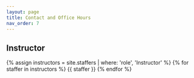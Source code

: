 ```yaml
---
layout: page
title: Contact and Office Hours
nav_order: 7
---
```


## Instructor

<!-- Staff information is stored in the `_staffers` directory and rendered according to the layout file, `_layouts/staffer.html`.
 -->
 
{% assign instructors = site.staffers | where: 'role', 'Instructor' %}
{% for staffer in instructors %}
{{ staffer }}
{% endfor %}

<!--
{% assign teaching_assistants = site.staffers | where: 'role', 'Teaching Assistant' %}
{% assign num_teaching_assistants = teaching_assistants | size %}
{% if num_teaching_assistants != 0 %}

## Teaching Assistants

{% for staffer in teaching_assistants %}
{{ staffer }}
{% endfor %}
{% endif %}
-->
